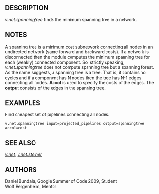 ## DESCRIPTION

*v.net.spanningtree* finds the minimum spanning tree in a network.

## NOTES

A spanning tree is a minimum cost subnetwork connecting all nodes in an
undirected network (same forward and backward costs). If a network is
disconnected then the module computes the minimum spanning tree for each
(weakly) connected component. So, strictly speaking,
*v.net.spanningtree* does not compute spanning tree but a spanning
forest. As the name suggests, a spanning tree is a tree. That is, it
contains no cycles and if a component has N nodes then the tree has N-1
edges connecting all nodes. **Accol** is used to specify the costs of
the edges. The **output** consists of the edges in the spanning tree.

## EXAMPLES

Find cheapest set of pipelines connecting all nodes.

```
v.net.spanningtree input=projected_pipelines output=spanningtree accol=cost
```

## SEE ALSO

*[v.net](v.net.html), [v.net.steiner](v.net.steiner.html)*

## AUTHORS

Daniel Bundala, Google Summer of Code 2009, Student\
Wolf Bergenheim, Mentor
